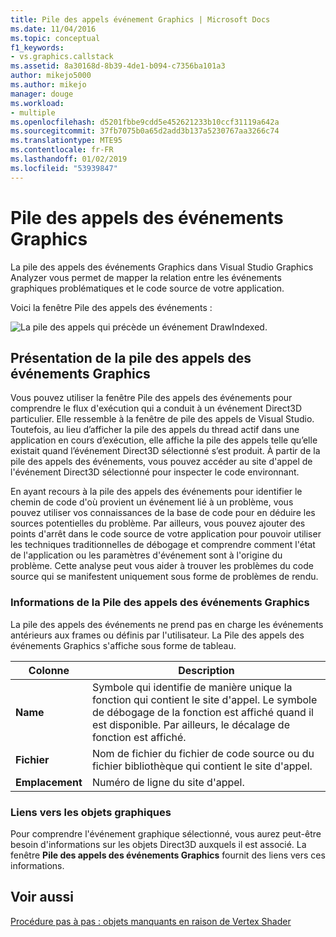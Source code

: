 ```yaml
---
title: Pile des appels événement Graphics | Microsoft Docs
ms.date: 11/04/2016
ms.topic: conceptual
f1_keywords:
- vs.graphics.callstack
ms.assetid: 8a30168d-8b39-4de1-b094-c7356ba101a3
author: mikejo5000
ms.author: mikejo
manager: douge
ms.workload:
- multiple
ms.openlocfilehash: d5201fbbe9cdd5e452621233b10ccf31119a642a
ms.sourcegitcommit: 37fb7075b0a65d2add3b137a5230767aa3266c74
ms.translationtype: MTE95
ms.contentlocale: fr-FR
ms.lasthandoff: 01/02/2019
ms.locfileid: "53939847"
---
```

# <a name="graphics-event-call-stack"></a>Pile des appels des événements Graphics
La pile des appels des événements Graphics dans Visual Studio Graphics Analyzer vous permet de mapper la relation entre les événements graphiques problématiques et le code source de votre application.  
  
 Voici la fenêtre Pile des appels des événements :  
  
 ![La pile des appels qui précède un événement DrawIndexed. ](media/gfx_diag_demo_graphics_event_call_stack_orientation.png "gfx_diag_demo_graphics_event_call_stack_orientation")  
  
## <a name="understanding-the-graphics-event-call-stack"></a>Présentation de la pile des appels des événements Graphics  
 Vous pouvez utiliser la fenêtre Pile des appels des événements pour comprendre le flux d'exécution qui a conduit à un événement Direct3D particulier. Elle ressemble à la fenêtre de pile des appels de Visual Studio. Toutefois, au lieu d’afficher la pile des appels du thread actif dans une application en cours d’exécution, elle affiche la pile des appels telle qu’elle existait quand l’événement Direct3D sélectionné s’est produit. À partir de la pile des appels des événements, vous pouvez accéder au site d'appel de l'événement Direct3D sélectionné pour inspecter le code environnant.  
  
 En ayant recours à la pile des appels des événements pour identifier le chemin de code d'où provient un événement lié à un problème, vous pouvez utiliser vos connaissances de la base de code pour en déduire les sources potentielles du problème. Par ailleurs, vous pouvez ajouter des points d'arrêt dans le code source de votre application pour pouvoir utiliser les techniques traditionnelles de débogage et comprendre comment l'état de l'application ou les paramètres d'événement sont à l'origine du problème. Cette analyse peut vous aider à trouver les problèmes du code source qui se manifestent uniquement sous forme de problèmes de rendu.  
  
### <a name="graphics-event-call-stack-information"></a>Informations de la Pile des appels des événements Graphics  
 La pile des appels des événements ne prend pas en charge les événements antérieurs aux frames ou définis par l'utilisateur. La Pile des appels des événements Graphics s'affiche sous forme de tableau.  
  
|Colonne|Description|  
|------------|-----------------|  
|**Name**|Symbole qui identifie de manière unique la fonction qui contient le site d'appel. Le symbole de débogage de la fonction est affiché quand il est disponible. Par ailleurs, le décalage de fonction est affiché.|  
|**Fichier**|Nom de fichier du fichier de code source ou du fichier bibliothèque qui contient le site d'appel.|  
|**Emplacement**|Numéro de ligne du site d'appel.|  
  
### <a name="links-to-graphics-objects"></a>Liens vers les objets graphiques  
 Pour comprendre l'événement graphique sélectionné, vous aurez peut-être besoin d'informations sur les objets Direct3D auxquels il est associé. La fenêtre **Pile des appels des événements Graphics** fournit des liens vers ces informations.  
  
## <a name="see-also"></a>Voir aussi  
 [Procédure pas à pas : objets manquants en raison de Vertex Shader](walkthrough-missing-objects-due-to-vertex-shading.md)